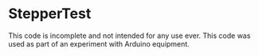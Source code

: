 StepperTest
===========
This code is incomplete and not intended for any use ever.  This code was used as part of an experiment with Arduino equipment.
